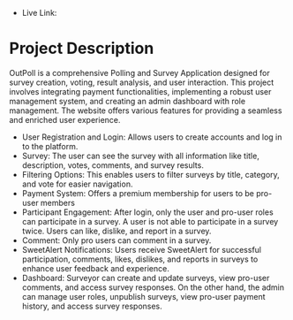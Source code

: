 - Live Link: 

# Project Description

OutPoll is a comprehensive Polling and Survey Application designed for survey creation, voting, result analysis, and user interaction. This project involves integrating payment functionalities, implementing
a robust user management system, and creating an admin dashboard with role management. The website offers various features for providing a seamless and enriched user experience.
- User Registration and Login: Allows users to create accounts and log in to the platform.
- Survey: The user can see the survey with all information like title, description, votes, comments, and survey results.
- Filtering Options: This enables users to filter surveys by title, category, and vote for easier navigation.
- Payment System: Offers a premium membership for users to be pro-user members
- Participant Engagement: After login, only the user and pro-user roles can participate in a survey. A user is not able to participate in a survey twice. Users can like, dislike, and report in a survey.
- Comment: Only pro users can comment in a survey.
- SweetAlert Notifications: Users receive SweetAlert for successful participation, comments, likes, dislikes, and reports in surveys to enhance user feedback and experience.
- Dashboard: Surveyor can create and update surveys, view pro-user comments, and access survey responses. On the other hand, the admin can manage user roles, unpublish surveys, view pro-user payment history, and access survey responses.